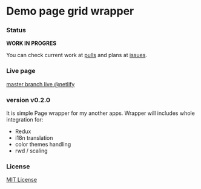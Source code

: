 # Demo page grid wrapper

### Status

**WORK IN PROGRES**

You can check current work at [pulls] and plans at [issues].

### Live page 

[master branch live @netlify](https://demo.app.kratak.pl/)

### version v0.2.0

It is simple Page wrapper for my another apps.
Wrapper will includes whole integration for: 
- Redux
- i18n translation
- color themes handling
- rwd / scaling  

### License
[MIT License](https://github.com/Kratak/Demo-Apps-Page/blob/master/LICENSE)


[pulls]: https://github.com/Kratak/Demo-Apps-Page/pulls
[issues]: https://github.com/Kratak/Demo-Apps-Page/issues
